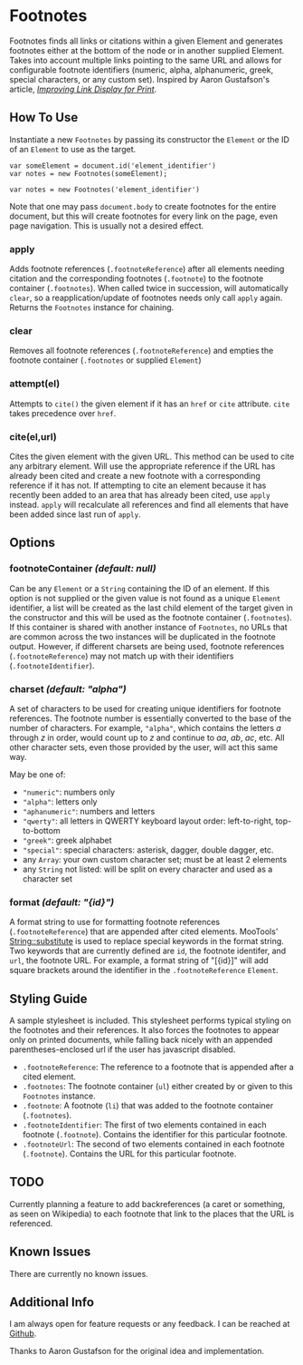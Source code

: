 Footnotes
=========

Footnotes finds all links or citations within a given Element and
generates footnotes either at the bottom of the node or in another
supplied Element. Takes into account multiple links pointing to the
same URL and allows for configurable footnote identifiers (numeric,
alpha, alphanumeric, greek, special characters, or any custom set).
Inspired by Aaron Gustafson's article, [*Improving Link Display for
Print*](http://www.alistapart.com/articles/improvingprint).


How To Use
----------

Instantiate a new `Footnotes` by passing its constructor the
`Element` or the ID of an `Element` to use as the target.

	var someElement = document.id('element_identifier')
	var notes = new Footnotes(someElement);

	var notes = new Footnotes('element_identifier')

Note that one may pass `document.body` to create footnotes for the
entire document, but this will create footnotes for every link on the
page, even page navigation. This is usually not a desired effect.

### apply
Adds footnote references (`.footnoteReference`) after all elements
needing citation and the corresponding footnotes (`.footnote`) to the
footnote container (`.footnotes`). When called twice in succession,
will automatically `clear`, so a reapplication/update of footnotes
needs only call `apply` again. Returns the `Footnotes` instance for
chaining.

### clear
Removes all footnote references (`.footnoteReference`) and empties
the footnote container (`.footnotes` or supplied `Element`)

### attempt(el)
Attempts to `cite()` the given element if it has an `href` or `cite`
attribute. `cite` takes precedence over `href`.

### cite(el,url)
Cites the given element with the given URL. This method can be used
to cite any arbitrary element. Will use the appropriate reference if
the URL has already been cited and create a new footnote with a
corresponding reference if it has not. If attempting to cite an
element because it has recently been added to an area that has
already been cited, use `apply` instead. `apply` will recalculate all
references and find all elements that have been added since last run
of `apply`.


Options
-------

### footnoteContainer *(default: null)*
Can be any `Element` or a `String` containing the ID of an element.
If this option is not supplied or the given value is not found as a
unique `Element` identifier, a list will be created as the last child
element of the target given in the constructor and this will be used
as the footnote container (`.footnotes`). If this container is shared
with another instance of `Footnotes`, no URLs that are common across
the two instances will be duplicated in the footnote output. However,
if different charsets are being used, footnote references
(`.footnoteReference`) may not match up with their identifiers
(`.footnoteIdentifier`).

### charset *(default: "alpha")*
A set of characters to be used for creating unique identifiers for
footnote references. The footnote number is essentially converted to
the base of the number of characters. For example, `"alpha"`, which
contains the letters *a* through *z* in order, would count up to *z*
and continue to *aa*, *ab*, *ac*, etc. All other character sets, even
those provided by the user, will act this same way.

May be one of:

- `"numeric"`: numbers only
- `"alpha"`: letters only
- `"aphanumeric"`: numbers and letters
- `"qwerty"`: all letters in QWERTY keyboard layout order: left-to-right, top-to-bottom
- `"greek"`: greek alphabet
- `"special"`: special characters: asterisk, dagger, double dagger, etc.
- any `Array`: your own custom character set; must be at least 2 elements
- any `String` not listed: will be split on every character and used as a character set

### format *(default: "{id}")*
A format string to use for formatting footnote references
(`.footnoteReference`) that are appended after cited elements.
MooTools' [String::substitute](http://mootools.net/docs/core/Native/String#String:substitute)
is used to replace special keywords in the format string. Two
keywords that are currently defined are `id`, the footnote identifer,
and `url`, the footnote URL. For example, a format string of "[{id}]"
will add square brackets around the identifier in the
`.footnoteReference` `Element`.


Styling Guide
-------------

A sample stylesheet is included. This stylesheet performs typical
styling on the footnotes and their references. It also forces the
footnotes to appear only on printed documents, while falling back
nicely with an appended parentheses-enclosed url if the user has
javascript disabled. 

- `.footnoteReference`: The reference to a footnote that is appended after a cited element.
- `.footnotes`: The footnote container (`ul`) either created by or given to this `Footnotes` instance.
- `.footnote`: A footnote (`li`) that was added to the footnote container (`.footnotes`).
- `.footnoteIdentifier`: The first of two elements contained in each footnote (`.footnote`). Contains the identifier for this particular footnote.
- `.footnoteUrl`: The second of two elements contained in each footnote (`.footnote`). Contains the URL for this particular footnote.


TODO
----

Currently planning a feature to add backreferences (a caret or
something, as seen on Wikipedia) to each footnote that link to the
places that the URL is referenced.


Known Issues
------------

There are currently no known issues.


Additional Info
---------------

I am always open for feature requests or any feedback.
I can be reached at [Github](http://github.com/michaelficarra).

Thanks to Aaron Gustafson for the original idea and implementation.
